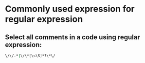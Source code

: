 # Commonly used expression for regular expression
## Select all comments in a code using regular expression:

```bash
\/\/.*|\/\*[\s\S]*?\*\/
```
